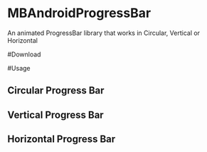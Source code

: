 # MBAndroidProgressBar
An animated ProgressBar library that works in Circular, Vertical or Horizontal

#Download



#Usage

## Circular Progress Bar

## Vertical Progress Bar

## Horizontal Progress Bar
